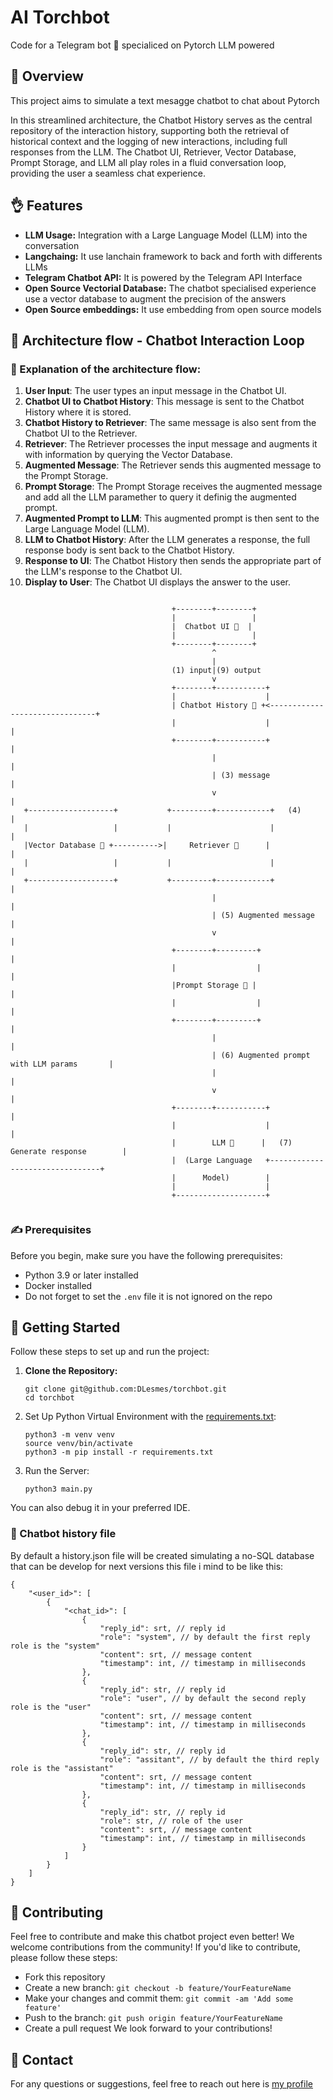 # AI Torchbot

Code for a Telegram bot 📠 specialiced on Pytorch LLM powered

## 🤖 Overview
This project aims to simulate a text mesagge chatbot to chat about Pytorch

In this streamlined architecture, the Chatbot History serves as the central repository of the interaction history, supporting both the retrieval of historical context and the logging of new interactions, including full responses from the LLM. The Chatbot UI, Retriever, Vector Database, Prompt Storage, and LLM all play roles in a fluid conversation loop, providing the user a seamless chat experience.

## 👌 Features
- **LLM Usage:** Integration with a Large Language Model (LLM) into the conversation
- **Langchaing:** It use lanchain framework to back and forth with differents LLMs
- **Telegram Chatbot API:** It is powered by the Telegram API Interface
- **Open Source Vectorial Database:** The chatbot specialised experience use a vector database to augment the precision of the answers
- **Open Source embeddings:** It use embedding from open source models

## 🫶 Architecture flow - Chatbot Interaction Loop

### 🧡 Explanation of the architecture flow:

1. **User Input**: The user types an input message in the Chatbot UI.
2. **Chatbot UI to Chatbot History**: This message is sent to the Chatbot History where it is stored.
3. **Chatbot History to Retriever**: The same message is also sent from the Chatbot UI to the Retriever.
4. **Retriever**: The Retriever processes the input message and augments it with information by querying the Vector Database.
5. **Augmented Message**: The Retriever sends this augmented message to the Prompt Storage.
6. **Prompt Storage**: The Prompt Storage receives the augmented message and add all the LLM paramether to query it definig the augmented prompt.
7. **Augmented Prompt to LLM**: This augmented prompt is then sent to the Large Language Model (LLM).
8. **LLM to Chatbot History**: After the LLM generates a response, the full response body is sent back to the Chatbot History.
9. **Response to UI**: The Chatbot History then sends the appropriate part of the LLM's response to the Chatbot UI.
10. **Display to User**: The Chatbot UI displays the answer to the user.

```
              
                                    +--------+--------+                                                                                  
                                    |                 |                                             
                                    |  Chatbot UI 💬  | 
                                    |                 |                                             
                                    +--------+--------+
                                             ^
                                             |                                         
                                    (1) input|(9) output
                                             v                                                        
                                    +--------+-----------+                                    
                                    |                    |                     
                                    | Chatbot History 📜 +<-------------------------------+                                    
                                    |                    |                                |  
                                    +--------+-----------+                                |                      
                                             |                                            |                      
                                             | (3) message                                |                                     
                                             v                                            |                                     
   +-------------------+           +---------+------------+   (4)                         |
   |                   |           |                      |                               |
   |Vector Database 💾 +---------->|     Retriever 🔎      |                              |           
   |                   |           |                      |                               |           
   +-------------------+           +---------+------------+                               |                                            
                                             |                                            |
                                             | (5) Augmented message                      |                                     
                                             v                                            |                                     
                                    +--------+---------+                                  |                                     
                                    |                  |                                  |                                     
                                    |Prompt Storage 📝 |                                  |
                                    |                  |                                  |
                                    +--------+---------+                                  |                                     
                                             |                                            |                                     
                                             | (6) Augmented prompt with LLM params       |                                     
                                             |                                            |                                     
                                             v                                            |                                     
                                    +--------+-----------+                                |                                     
                                    |                    |                                |                                     
                                    |        LLM 🧠      |   (7) Generate response        |                                     
                                    |  (Large Language   +--------------------------------+                                     
                                    |      Model)        |                                                                       
                                    |                    |                                                                       
                                    +--------------------+                                                                       
                                                                                                        
```

### ✍️ Prerequisites
Before you begin, make sure you have the following prerequisites:
- Python 3.9 or later installed
- Docker installed
- Do not forget to set the `.env` file it is not ignored on the repo

## 🧤 Getting Started
Follow these steps to set up and run the project:

1. **Clone the Repository:**
   ```
   git clone git@github.com:DLesmes/torchbot.git
   cd torchbot
   ```
   
2. Set Up Python Virtual Environment with the [requirements.txt](https://github.com/DLesmes/torchbot/blob/main/requirements.txt):

    ```
    python3 -m venv venv
    source venv/bin/activate
    python3 -m pip install -r requirements.txt
    ```
3. Run the Server:

    ```
    python3 main.py
    ```
You can also debug it in your preferred IDE.

### 🏥 Chatbot history file

By default a history.json file will be created simulating a no-SQL database that can be develop for next versions this file i mind to be like this:

  ```
  {
      "<user_id>": [
          {
              "<chat_id>": [
                  {
                      "reply_id": srt, // reply id
                      "role": "system", // by default the first reply role is the "system"
                      "content": srt, // message content
                      "timestamp": int, // timestamp in milliseconds
                  },
                  {
                      "reply_id": str, // reply id
                      "role": "user", // by default the second reply role is the "user"
                      "content": srt, // message content
                      "timestamp": int, // timestamp in milliseconds
                  },
                  {
                      "reply_id": str, // reply id
                      "role": "assitant", // by default the third reply role is the "assistant"
                      "content": srt, // message content
                      "timestamp": int, // timestamp in milliseconds
                  },
                  {
                      "reply_id": str, // reply id
                      "role": str, // role of the user
                      "content": srt, // message content
                      "timestamp": int, // timestamp in milliseconds
                  }
              ]
          }
      ]
  }
  ```
 
## 🤝 Contributing

Feel free to contribute and make this chatbot project even better!
We welcome contributions from the community! If you'd like to contribute, please follow these steps:

* Fork this repository
* Create a new branch: `git checkout -b feature/YourFeatureName`
* Make your changes and commit them: `git commit -am 'Add some feature'`
* Push to the branch: `git push origin feature/YourFeatureName`
* Create a pull request
We look forward to your contributions!

## 💬 Contact

For any questions or suggestions, feel free to reach out here is [my profile](https://github.com/DLesmes)
